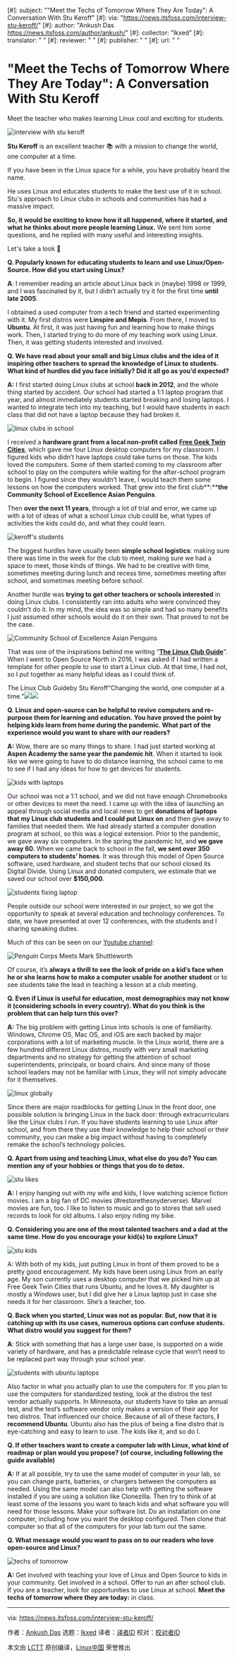 [#]: subject: ""Meet the Techs of Tomorrow Where They Are Today": A Conversation With Stu Keroff"
[#]: via: "https://news.itsfoss.com/interview-stu-keroff/"
[#]: author: "Ankush Das https://news.itsfoss.com/author/ankush/"
[#]: collector: "lkxed"
[#]: translator: " "
[#]: reviewer: " "
[#]: publisher: " "
[#]: url: " "

"Meet the Techs of Tomorrow Where They Are Today": A Conversation With Stu Keroff
======

Meet the teacher who makes learning Linux cool and exciting for students.

![interview with stu keroff][1]

**Stu Keroff** is an excellent teacher 📚 with a mission to change the world, one computer at a time.

If you have been in the Linux space for a while, you have probably heard the name.

He uses Linux and educates students to make the best use of it in school. Stu's approach to Linux clubs in schools and communities has had a massive impact.

**So, it would be exciting to know how it all happened, where it started, and what he thinks about more people learning Linux.** We sent him some questions, and he replied with many useful and interesting insights.

Let's take a look 📖

**Q. Popularly known for educating students to learn and use Linux/Open-Source. How did you start using Linux?**

**A**: I remember reading an article about Linux back in (maybe) 1998 or 1999, and I was fascinated by it, but I didn’t actually try it for the first time **until late 2005**.

I obtained a used computer from a tech friend and started experimenting with it. My first distros were **Linspire and Mepis**. From there, I moved to **Ubuntu**. At first, it was just having fun and learning how to make things work. Then, I started trying to do more of my teaching work using Linux. Then, it was getting students interested and involved.

**Q. We have read about your small and big Linux clubs and the idea of it inspiring other teachers to spread the knowledge of Linux to students. What kind of hurdles did you face initially? Did it all go as you’d expected?**

**A:** I first started doing Linux clubs at school **back in 2012**, and the whole thing started by accident. Our school had started a 1:1 laptop program that year, and almost immediately students started breaking and losing laptops. I wanted to integrate tech into my teaching, but I would have students in each class that did not have a laptop because they had broken it.

![linux clubs in school][2]

I received a **hardware grant from a local non-profit called** [**Free Geek Twin Cities**][3], which gave me four Linux desktop computers for my classroom. I figured kids who didn’t have laptops could take turns on those. The kids loved the computers. Some of them started coming to my classroom after school to play on the computers while waiting for the after-school program to begin. I figured since they wouldn’t leave, I would teach them some lessons on how the computers worked. That grew into the first club**:****the Community School of Excellence Asian Penguins**.

Then **over the next 11 years**, through a lot of trial and error, we came up with a lot of ideas of what a school Linux club could be, what types of activities the kids could do, and what they could learn.

![keroff's students][4]

The biggest hurdles have usually been **simple school logistics**: making sure there was time in the week for the club to meet, making sure we had a space to meet, those kinds of things. We had to be creative with time, sometimes meeting during lunch and recess time, sometimes meeting after school, and sometimes meeting before school.

Another hurdle was **trying to get other teachers or schools interested** in doing Linux clubs. I consistently ran into adults who were convinced they couldn't do it. In my mind, the idea was so simple and had so many benefits I just assumed other schools would do it on their own. That proved to not be the case.

![Community School of Excellence Asian Penguins][5]

That was one of the inspirations behind me writing “**[The Linux Club Guide][6]**”. When I went to Open Source North in 2016, I was asked if I had written a template for other people to use to start a Linux club. At that time, I had not, so I put together as many helpful ideas as I could think of.

The Linux Club Guideby Stu Keroff“Changing the world, one computer at a time.”![][7]![][8]

**Q. Linux and open-source can be helpful to revive computers and re-purpose them for learning and education.** **You have proved the point by helping kids learn from home during the pandemic. What part of the experience would you want to share with our readers?**

**A:** Wow, there are so many things to share. I had just started working at **Aspen Academy the same year the pandemic hit**. When it started to look like we were going to have to do distance learning, the school came to me to see if I had any ideas for how to get devices for students.

![kids with laptops][9]

Our school was not a 1:1 school, and we did not have enough Chromebooks or other devices to meet the need. I came up with the idea of launching an appeal through social media and local news to get **donations of laptops that my Linux club students and I could put Linux on** and then give away to families that needed them. We had already started a computer donation program at school, so this was a logical extension. Prior to the pandemic, we gave away six computers. In the spring the pandemic hit, and **we gave away 60**. When we came back to school in the fall, **we sent over 350 computers to students’ homes**. It was through this model of Open Source software, used hardware, and student techs that our school closed its Digital Divide. Using Linux and donated computers, we estimate that we saved our school over **$150,000**.

![students fixing laptop][10]

People outside our school were interested in our project, so we got the opportunity to speak at several education and technology conferences. To date, we have presented at over 12 conferences, with the students and I sharing speaking duties.

Much of this can be seen on our [Youtube channel][11]:

![Penguin Corps Meets Mark Shuttleworth][12]

Of course, it’s **always a thrill to see the look of pride on a kid’s face when he or she learns how to make a computer usable for another student** or to see students take the lead in teaching a lesson at a club meeting.

**Q. Even if Linux is useful for education, most demographics may not know it (considering schools in every country). What do you think is the problem that can help turn this over?**

**A:** The big problem with getting Linux into schools is one of familiarity. Windows, Chrome OS, Mac OS, and iOS are each backed by major corporations with a lot of marketing muscle. In the Linux world, there are a few hundred different Linux distros, mostly with very small marketing departments and no strategy for getting the attention of school superintendents, principals, or board chairs. And since many of those school leaders may not be familiar with Linux, they will not simply advocate for it themselves.

![linux globally][13]

Since there are major roadblocks for getting Linux in the front door, one possible solution is bringing Linux in the back door: through extracurriculars like the Linux clubs I run. If you have students learning to use Linux after school, and from there they use their knowledge to help their school or their community, you can make a big impact without having to completely remake the school’s technology policies.

**Q. Apart from using and teaching Linux, what else do you do? You can mention any of your hobbies or things that you do to detox.**

![stu likes][14]

**A:** I enjoy hanging out with my wife and kids, I love watching science fiction movies. I am a big fan of DC movies (#restorethesnyderverse). Marvel movies are fun, too. I like to listen to music and go to stores that sell used records to look for old albums. I also enjoy riding my bike.

**Q. Considering you are one of the most talented teachers and a dad at the same time. How do you encourage your kid(s) to explore Linux?**

![stu kids][15]

A: With both of my kids, just putting Linux in front of them proved to be a pretty good encouragement. My kids have been using Linux from an early age. My son currently uses a desktop computer that we picked him up at Free Geek Twin Cities that runs Ubuntu, and he loves it. My daughter is mostly a Windows user, but I did give her a Linux laptop just in case she needs it for her classroom. She’s a teacher, too.

**Q. Back when you started, Linux was not as popular. But, now that it is catching up with its use cases, numerous options can confuse students. What distro would you suggest for them?**

**A**: Stick with something that has a large user base, is supported on a wide variety of hardware, and has a predictable release cycle that won’t need to be replaced part way through your school year.

![students with ubuntu laptops][16]

Also factor in what you actually plan to use the computers for. If you plan to use the computers for standardized testing, look at the distros the test vendor actually supports. In Minnesota, our students have to take an annual test, and the test’s software vendor only makes a version of their app for two distros. That influenced our choice. Because of all of these factors, **I recommend Ubuntu**. Ubuntu also has the plus of being a fine distro that is eye-catching and easy to learn to use. The kids like it, and so do I.

**Q. If other teachers want to create a computer lab with Linux, what kind of roadmap or plan would you propose? (of course, including following the guide available)**

**A:** If at all possible, try to use the same model of computer in your lab, so you can change parts, batteries, or chargers between the computers as needed. Using the same model can also help with getting the software installed if you are using a solution like Clonezilla. Then try to think of at least some of the lessons you want to teach kids and what software you will need for those lessons. Make your software list. Do an installation on one computer, including how you want the desktop configured. Then clone that computer so that all of the computers for your lab turn out the same.

**Q. What message would you want to pass on to our readers who love open-source and Linux?**

![techs of tomorrow][17]

**A:** Get involved with teaching your love of Linux and Open Source to kids in your community. Get involved in a school. Offer to run an after school club. If you are a teacher, look for opportunities to use Linux at school. **Meet the techs of tomorrow where they are today:** in class.

--------------------------------------------------------------------------------

via: https://news.itsfoss.com/interview-stu-keroff/

作者：[Ankush Das][a]
选题：[lkxed][b]
译者：[译者ID](https://github.com/译者ID)
校对：[校对者ID](https://github.com/校对者ID)

本文由 [LCTT](https://github.com/LCTT/TranslateProject) 原创编译，[Linux中国](https://linux.cn/) 荣誉推出

[a]: https://news.itsfoss.com/author/ankush/
[b]: https://github.com/lkxed/
[1]: https://news.itsfoss.com/content/images/size/w1304/2023/04/interview-with-stu-teacher.png
[2]: https://news.itsfoss.com/content/images/2023/04/stu-kids-school.jpg
[3]: http://www.freegeektwincities.org/?ref=news.itsfoss.com
[4]: https://news.itsfoss.com/content/images/2023/04/stu-kids-students.jpg
[5]: https://news.itsfoss.com/content/images/2023/04/stu-penguin-club.jpg
[6]: https://www.linuxclubguide.com/?ref=news.itsfoss.com
[7]: https://lh5.googleusercontent.com/_w8g9YzLCGKFrzKmIAGSWJ3l4Xl16WvTkxk8Fn6GdyFUqzaVA_GYmURKcZwPgZLJwrHj7s2sJUWhJzR625HeEGEx7Y_AUWpEot7FBm3oUNcJ8w
[8]: https://lh4.googleusercontent.com/8QzrCiKCLnhHlaVIhLTsxckQyM8igjcvmTM2wYSzQ1gEvANrG4GjagBYebYsDmN3vfDvCG8CTfcceoQJuwsE9yUq0wjg8-mRcATe5Ycc50ujCxZlw4MIqZD0UbLe_LNbtw=w1280
[9]: https://news.itsfoss.com/content/images/2023/04/stu-kids-laptops.jpg
[10]: https://news.itsfoss.com/content/images/2023/04/kids-with-laptops.jpg
[11]: https://www.youtube.com/c/PenguinCorps?ref=news.itsfoss.com
[12]: https://youtu.be/0GpMC_7WTA4
[13]: https://news.itsfoss.com/content/images/2023/04/tux-globe.png
[14]: https://news.itsfoss.com/content/images/2023/04/stu-personal-work.jpg
[15]: https://news.itsfoss.com/content/images/2023/04/stu-teaches-kids.png
[16]: https://news.itsfoss.com/content/images/2023/04/stu-students-1.jpg
[17]: https://news.itsfoss.com/content/images/2023/04/techs-of-tomorrow.png